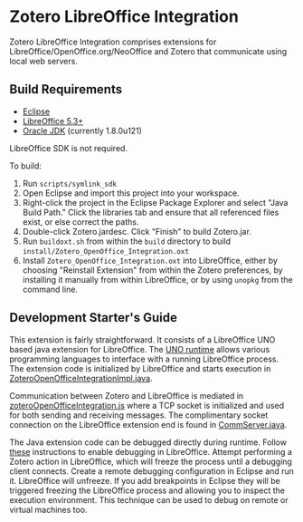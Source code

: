 # Zotero LibreOffice Integration

Zotero LibreOffice Integration comprises extensions for LibreOffice/OpenOffice.org/NeoOffice and Zotero that communicate using local web servers.

## Build Requirements

- [Eclipse](https://www.eclipse.org/downloads/?)
- [LibreOffice 5.3+](http://www.libreoffice.org/download/download/)
- [Oracle JDK](http://www.oracle.com/technetwork/java/javase/downloads/index-jsp-138363.html) (currently 1.8.0u121)

LibreOffice SDK is not required.

To build:

1.  Run `scripts/symlink_sdk`
1.  Open Eclipse and import this project into your workspace.
1.  Right-click the project in the Eclipse Package Explorer and select "Java Build Path." Click the libraries tab and ensure that all referenced files exist, or else correct the paths.
1.  Double-click Zotero.jardesc. Click "Finish" to build Zotero.jar.
1.  Run `buildoxt.sh` from within the `build` directory to build `install/Zotero_OpenOffice_Integration.oxt`
1.  Install `Zotero_OpenOffice_Integration.oxt` into LibreOffice, either by choosing "Reinstall Extension" from within the Zotero preferences, by installing it manually from within LibreOffice, or by using `unopkg` from the command line.

## Development Starter's Guide

This extension is fairly straightforward. It consists of a LibreOffice UNO based java extension for LibreOffice.
The [UNO runtime](https://wiki.openoffice.org/wiki/Documentation/DevGuide/OpenOffice.org_Developers_Guide) allows various
programming languages to interface with a running LibreOffice process. The extension code is initialized by LibreOffice
and starts execution in [ZoteroOpenOfficeIntegrationImpl.java](https://github.com/zotero/zotero-libreoffice-integration/blob/2183efa/build/source/org/zotero/integration/ooo/comp/ZoteroOpenOfficeIntegrationImpl.java#L40-L40).

Communication between Zotero and LibreOffice is mediated in [zoteroOpenOfficeIntegration.js](https://github.com/zotero/zotero-libreoffice-integration/blob/2183efa/components/zoteroOpenOfficeIntegration.js#L38)
where a TCP socket is initialized and used for both sending and receiving messages. The complimentary socket connection on the 
LibreOffice extension end is found in [CommServer.java](https://github.com/zotero/zotero-libreoffice-integration/blob/2183efa/build/source/org/zotero/integration/ooo/comp/CommServer.java#L14).

The Java extension code can be debugged directly during runtime. Follow [these](https://help.libreoffice.org/Common/Start_Parameters#Java_Start_parameter)
instructions to enable debugging in LibreOffice. Attempt performing a Zotero action in LibreOffice, which will freeze the
process until a debugging client connects. Create a remote debugging configuration in Eclipse and run it. LibreOffice will
unfreeze. If you add breakpoints in Eclipse they will be triggered freezing the LibreOffice process and allowing you to
inspect the execution environment. This technique can be used to debug on remote or virtual machines too.
